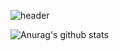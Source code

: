 ![header](https://capsule-render.vercel.app/api?type=waving&color=0:a82da8,100:da8f00&height=230&section=header&text=ThugMS&fontAlign=70&fontAlignY=40&fontSize=60&fontColor=ffffff)

 ![Anurag's github stats](https://github-readme-stats.vercel.app/api?username=ThugMS&show_icons=true&theme=tokyonight)
